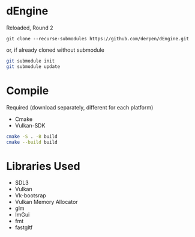 # dEngine

Reloaded, Round 2

`git clone --recurse-submodules https://github.com/derpen/dEngine.git`

or, if already cloned without submodule

```sh
git submodule init
git submodule update
```


# Compile
Required (download separately, different for each platform)
- Cmake
- Vulkan-SDK

```sh
cmake -S . -B build
cmake --build build
```

# Libraries Used
- SDL3
- Vulkan
- Vk-bootsrap
- Vulkan Memory Allocator
- glm
- ImGui
- fmt
- fastgltf
